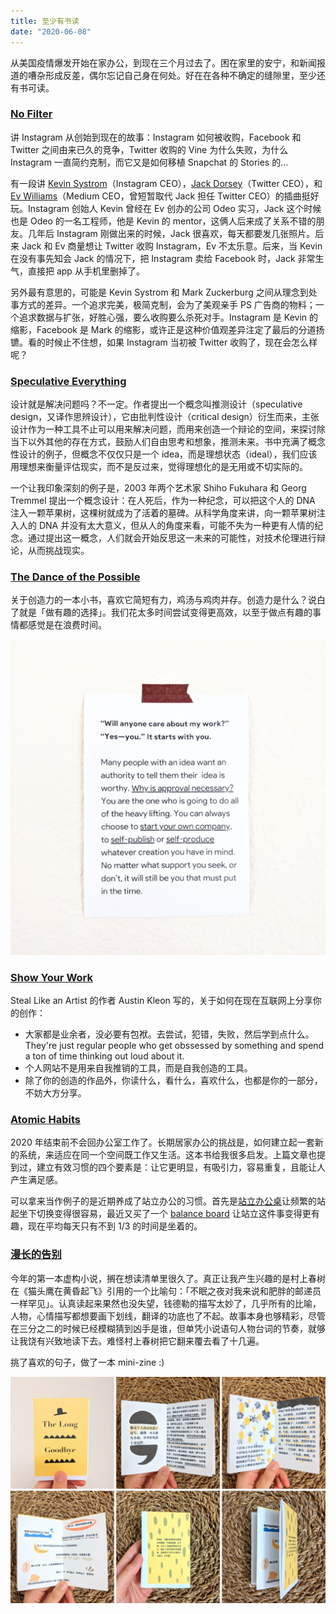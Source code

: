 ```yaml
---
title: 至少有书读
date: "2020-06-08"
---
```



从美国疫情爆发开始在家办公，到现在三个月过去了。困在家里的安宁，和新闻报道的嘈杂形成反差，偶尔忘记自己身在何处。好在在各种不确定的缝隙里，至少还有书可读。

### [No Filter](https://www.simonandschuster.com/books/No-Filter/Sarah-Frier/9781982126803)

讲 Instagram 从创始到现在的故事：Instagram 如何被收购，Facebook 和 Twitter 之间由来已久的竞争，Twitter 收购的 Vine 为什么失败，为什么 Instagram 一直简约克制，而它又是如何移植 Snapchat 的 Stories 的… 

有一段讲 [Kevin Systrom](https://twitter.com/kevin)（Instagram CEO），[Jack Dorsey](https://twitter.com/jack)（Twitter CEO），和 [Ev Williams](https://twitter.com/ev)（Medium CEO，曾短暂取代 Jack 担任 Twitter CEO）的插曲挺好玩。Instagram 创始人 Kevin 曾经在 Ev 创办的公司 Odeo 实习，Jack 这个时候也是 Odeo 的一名工程师，他是 Kevin 的 mentor，这俩人后来成了关系不错的朋友。几年后 Instagram 刚做出来的时候，Jack 很喜欢，每天都要发几张照片。后来 Jack 和 Ev 商量想让 Twitter 收购 Instagram，Ev 不太乐意。后来，当 Kevin 在没有事先知会 Jack 的情况下，把 Instagram 卖给 Facebook 时，Jack 非常生气，直接把 app 从手机里删掉了。

另外最有意思的，可能是 Kevin Systrom 和 Mark Zuckerburg 之间从理念到处事方式的差异。一个追求完美，极简克制，会为了美观亲手 PS 广告商的物料；一个追求数据与扩张，好胜心强，要么收购要么杀死对手。Instagram 是 Kevin 的缩影，Facebook 是 Mark 的缩影，或许正是这种价值观差异注定了最后的分道扬镳。看的时候止不住想，如果 Instagram 当初被 Twitter 收购了，现在会怎么样呢？

### [Speculative Everything](https://mitpress.mit.edu/books/speculative-everything)

设计就是解决问题吗？不一定。作者提出一个概念叫推测设计（speculative design，又译作思辨设计），它由批判性设计（critical design）衍生而来，主张设计作为一种工具不止可以用来解决问题，而用来创造一个辩论的空间，来探讨除当下以外其他的存在方式，鼓励人们自由思考和想象，推测未来。书中充满了概念性设计的例子，但概念不仅仅只是一个 idea，而是理想状态（ideal），我们应该用理想来衡量评估现实，而不是反过来，觉得理想化的是无用或不切实际的。

一个让我印象深刻的例子是，2003 年两个艺术家 Shiho Fukuhara 和 Georg Tremmel 提出一个概念设计：在人死后，作为一种纪念，可以把这个人的 DNA 注入一颗苹果树，这棵树就成为了活着的墓碑。从科学角度来讲，向一颗苹果树注入人的 DNA 并没有太大意义，但从人的角度来看，可能不失为一种更有人情的纪念。通过提出这一概念，人们就会开始反思这一未来的可能性，对技术伦理进行辩论，从而挑战现实。

### [The Dance of the Possible](https://scottberkun.com/2017/the-dance-of-the-possible/)

关于创造力的一本小书，喜欢它简短有力，鸡汤与鸡肉并存。创造力是什么？说白了就是「做有趣的选择」。我们花太多时间尝试变得更高效，以至于做点有趣的事情都感觉是在浪费时间。

![image](./2020-06-08-A.jpg)

### [Show Your Work](https://austinkleon.com/show-your-work/)

Steal Like an Artist 的作者 Austin Kleon 写的，关于如何在现在互联网上分享你的创作：

- 大家都是业余者，没必要有包袱。去尝试，犯错，失败，然后学到点什么。They're just regular people who get obssessed by something and spend a ton of time thinking out loud about it.
- 个人网站不是用来自我推销的工具，而是自我创造的工具。
- 除了你的创造的作品外，你读什么，看什么，喜欢什么，也都是你的一部分，不妨大方分享。

### [Atomic Habits](https://jamesclear.com/atomic-habits)

2020 年结束前不会回办公室工作了。长期居家办公的挑战是，如何建立起一套新的系统，来适应在同一个空间既工作又生活。这本书给我很多启发。上篇文章也提到过，建立有效习惯的四个要素是：让它更明显，有吸引力，容易重复，且能让人产生满足感。

可以拿来当作例子的是近期养成了站立办公的习惯。首先是[站立办公桌](https://www.autonomous.ai/standing-desks/smartdesk-2-home?option1=1&option2=7&option16=36&option17=1881)让频繁的站起坐下切换变得很容易，最近又买了一个 [balance board](https://fluidstance.com/) 让站立这件事变得更有趣，现在平均每天只有不到 1/3 的时间是坐着的。

### [漫长的告别](https://book.douban.com/subject/30316475/)

今年的第一本虚构小说，搁在想读清单里很久了。真正让我产生兴趣的是村上春树在《猫头鹰在黄昏起飞》引用的一个比喻句：「不眠之夜对我来说和肥胖的邮递员一样罕见」。认真读起来果然也没失望，钱德勒的描写太妙了，几乎所有的比喻，人物，心情描写都想要画下划线，翻译的功底也了不起。故事本身也够精彩，尽管在三分之二的时候已经模糊猜到凶手是谁，但单凭小说语句人物台词的节奏，就够让我饶有兴致地读下去。难怪村上春树把它翻来覆去看了十几遍。

挑了喜欢的句子，做了一本 mini-zine :)

![image](./2020-06-08-B.jpg)
